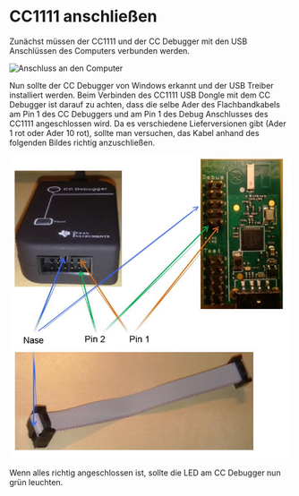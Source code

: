 # CC1111 anschließen

Zunächst müssen der CC1111 und der CC Debugger mit den USB Anschlüssen des Computers verbunden werden.

![Anschluss an den Computer
](../../images/enlite/verbinden.png)

Nun sollte der CC Debugger von Windows erkannt und der USB Treiber installiert werden.
Beim Verbinden des CC1111 USB Dongle mit dem CC Debugger ist darauf zu achten, dass die selbe Ader des Flachbandkabels am Pin 1 des CC Debuggers und am Pin 1 des Debug Anschlusses des CC1111  angeschlossen wird. Da es verschiedene Lieferversionen gibt (Ader 1 rot oder Ader 10 rot), sollte man versuchen, das Kabel anhand des folgenden Bildes richtig anzuschließen.

![Kabelverbindung](../../images/enlite/Kabel.jpg)

Wenn alles richtig angeschlossen ist, sollte die LED am CC Debugger nun grün leuchten.




